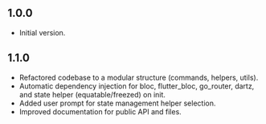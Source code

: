 ## 1.0.0

- Initial version.

## 1.1.0

- Refactored codebase to a modular structure (commands, helpers, utils).
- Automatic dependency injection for bloc, flutter_bloc, go_router, dartz, and state helper (equatable/freezed) on init.
- Added user prompt for state management helper selection.
- Improved documentation for public API and files.
